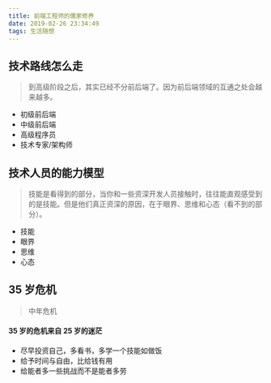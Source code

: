 ```yaml
---
title: 前端工程师的儒家修养
date: 2019-02-26 23:34:49
tags: 生活随想
---
```


## 技术路线怎么走

> 到高级阶段之后，其实已经不分前后端了。因为前后端领域的互通之处会越来越多。

- 初级前后端
- 中级前后端
- 高级程序员
- 技术专家/架构师

## 技术人员的能力模型

> 技能是看得到的部分，当你和一些资深开发人员接触时，往往能直观感受到的是技能。但是他们真正资深的原因，在于眼界、思维和心态（看不到的部分）。

- 技能
- 眼界
- 思维
- 心态

## 35 岁危机

> 中年危机

#### 35 岁的危机来自 25 岁的迷茫

- 尽早投资自己，多看书，多学一个技能如做饭
- 给予时间与自由，比给钱有用
- 给能者多一些挑战而不是能者多劳
